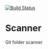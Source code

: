 [![Build Status](https://travis-ci.org/vinothsparrow/scanner.svg?branch=master)](https://travis-ci.org/vinothsparrow/scanner)
# Scanner 
Git folder scanner

